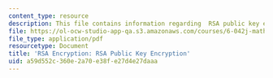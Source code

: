 ```yaml
---
content_type: resource
description: This file contains information regarding  RSA public key encryption.
file: https://ol-ocw-studio-app-qa.s3.amazonaws.com/courses/6-042j-mathematics-for-computer-science-spring-2015/a59d552c360e2a70e38fe27d4e27daaa_MIT6_042JS15_RSA_Encytion.pdf
file_type: application/pdf
resourcetype: Document
title: 'RSA Encryption: RSA Public Key Encryption'
uid: a59d552c-360e-2a70-e38f-e27d4e27daaa
---
```

